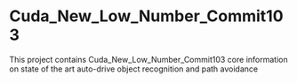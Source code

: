 # Cuda_New_Low_Number_Commit103
This project contains Cuda_New_Low_Number_Commit103 core information on state of the art auto-drive object recognition and path avoidance
